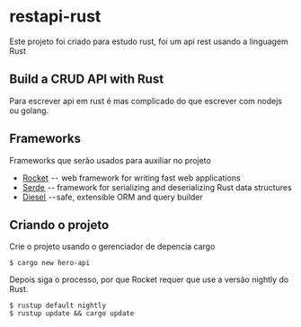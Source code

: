 # restapi-rust
Este projeto foi criado para estudo rust, foi um api rest usando a linguagem Rust

## Build a CRUD API with Rust
Para escrever api em rust é mas complicado do que escrever com nodejs ou golang.

## Frameworks
Frameworks que serão usados para auxiliar no projeto
* [Rocket](https://rocket.rs/)  --  web framework for writing fast web applications
* [Serde ](https://serde.rs/) -- framework for serializing and deserializing Rust data structures
* [Diesel ](http://diesel.rs/) -- safe, extensible ORM and query builder

## Criando o projeto
Crie o projeto usando o gerenciador de depencia cargo
```
$ cargo new hero-api
```

Depois siga o processo, por que Rocket requer que use   a versão nightly do Rust.

```
$ rustup default nightly
$ rustup update && cargo update
```